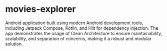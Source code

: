 # movies-explorer
Android application built using modern Android development tools, including Jetpack Compose, Kotlin, and Hilt for dependency injection. The app demonstrates the usage of Clean Architecture to ensure maintainability, scalability, and separation of concerns, making it a robust and modular solution.
